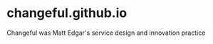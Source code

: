 changeful.github.io
===================

Changeful was Matt Edgar's service design and innovation practice
